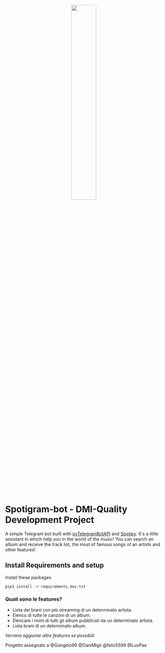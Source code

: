<p align="center">
	<img src="https://i.imgur.com/rzr8F2I.png" width=40% height=40%>
</p>

# Spotigram-bot - DMI-Quality Development Project

A simple Telegram bot built with <a href="https://github.com/eternnoir/pyTelegramBotAPI">pyTelegramBotAPI</a> and <a href="https://github.com/plamere/spotipy">Spotipy</a>. It's a little assistant in which help you in the world of the music! You can search an album and receive the track list, the most of famous songs of an artists and other features!

## Install Requirements and setup
Install these packages 
```
pip3 install -r requirements_dev.txt
```
### **Quali sono le features?**
- Lista dei brani con più streaming di un determinato artista.
- Elenco di tutte le canzoni di un album.
- Elencare i nomi di tutti gli album pubblicati da un determinato artista.
- Lista brani di un determinato album.

_Verrano aggiunte altre features se possibili._

Progetto assegnato a @Gangelo99 @DaniMigli @felix5599 @LuxPae

